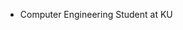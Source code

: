 - Computer Engineering Student at KU

<!---
samhku/samhku is a ✨ special ✨ repository because its `README.md` (this file) appears on your GitHub profile.
You can click the Preview link to take a look at your changes.
--->
